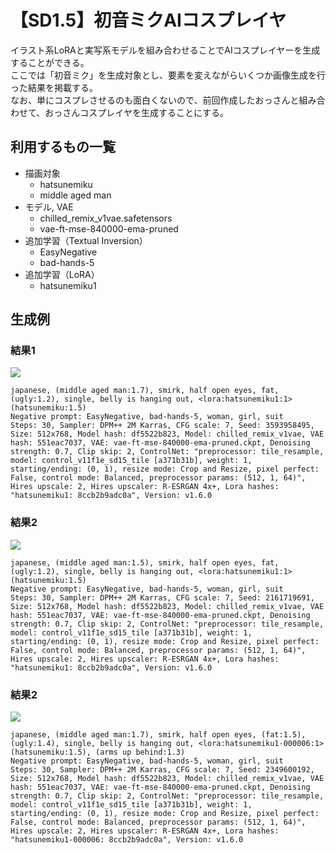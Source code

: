 # 【SD1.5】初音ミクAIコスプレイヤ
イラスト系LoRAと実写系モデルを組み合わせることでAIコスプレイヤーを生成することができる。  
ここでは「初音ミク」を生成対象とし、要素を変えながらいくつか画像生成を行った結果を掲載する。  
なお、単にコスプレさせるのも面白くないので、前回作成したおっさんと組み合わせて、おっさんコスプレイヤを生成することにする。  

## 利用するもの一覧
- 描画対象
    - hatsunemiku
    - middle aged man
- モデル, VAE
    - chilled_remix_v1vae.safetensors
    - vae-ft-mse-840000-ema-pruned
- 追加学習（Textual Inversion）
    - EasyNegative
    - bad-hands-5
- 追加学習（LoRA）
    - hatsunemiku1

## 生成例

### 結果1
![](20231010-123806-363035-3593958495.png)

```
japanese, (middle aged man:1.7), smirk, half open eyes, fat, (ugly:1.2), single, belly is hanging out, <lora:hatsunemiku1:1> (hatsunemiku:1.5)
Negative prompt: EasyNegative, bad-hands-5, woman, girl, suit
Steps: 30, Sampler: DPM++ 2M Karras, CFG scale: 7, Seed: 3593958495, Size: 512x768, Model hash: df5522b823, Model: chilled_remix_v1vae, VAE hash: 551eac7037, VAE: vae-ft-mse-840000-ema-pruned.ckpt, Denoising strength: 0.7, Clip skip: 2, ControlNet: "preprocessor: tile_resample, model: control_v11f1e_sd15_tile [a371b31b], weight: 1, starting/ending: (0, 1), resize mode: Crop and Resize, pixel perfect: False, control mode: Balanced, preprocessor params: (512, 1, 64)", Hires upscale: 2, Hires upscaler: R-ESRGAN 4x+, Lora hashes: "hatsunemiku1: 8ccb2b9adc0a", Version: v1.6.0
```

### 結果2
![](20231010-122702-291365-2161719691.png)

```
japanese, (middle aged man:1.5), smirk, half open eyes, fat, (ugly:1.2), single, belly is hanging out, <lora:hatsunemiku1:1> (hatsunemiku:1.5)
Negative prompt: EasyNegative, bad-hands-5, woman, girl, suit
Steps: 30, Sampler: DPM++ 2M Karras, CFG scale: 7, Seed: 2161719691, Size: 512x768, Model hash: df5522b823, Model: chilled_remix_v1vae, VAE hash: 551eac7037, VAE: vae-ft-mse-840000-ema-pruned.ckpt, Denoising strength: 0.7, Clip skip: 2, ControlNet: "preprocessor: tile_resample, model: control_v11f1e_sd15_tile [a371b31b], weight: 1, starting/ending: (0, 1), resize mode: Crop and Resize, pixel perfect: False, control mode: Balanced, preprocessor params: (512, 1, 64)", Hires upscale: 2, Hires upscaler: R-ESRGAN 4x+, Lora hashes: "hatsunemiku1: 8ccb2b9adc0a", Version: v1.6.0
```

### 結果2
![](20231010-125947-326492-2349600192.png)

```
japanese, (middle aged man:1.7), smirk, half open eyes, (fat:1.5), (ugly:1.4), single, belly is hanging out, <lora:hatsunemiku1-000006:1> (hatsunemiku:1.5), (arms up behind:1.3)
Negative prompt: EasyNegative, bad-hands-5, woman, girl, suit
Steps: 30, Sampler: DPM++ 2M Karras, CFG scale: 7, Seed: 2349600192, Size: 512x768, Model hash: df5522b823, Model: chilled_remix_v1vae, VAE hash: 551eac7037, VAE: vae-ft-mse-840000-ema-pruned.ckpt, Denoising strength: 0.7, Clip skip: 2, ControlNet: "preprocessor: tile_resample, model: control_v11f1e_sd15_tile [a371b31b], weight: 1, starting/ending: (0, 1), resize mode: Crop and Resize, pixel perfect: False, control mode: Balanced, preprocessor params: (512, 1, 64)", Hires upscale: 2, Hires upscaler: R-ESRGAN 4x+, Lora hashes: "hatsunemiku1-000006: 8ccb2b9adc0a", Version: v1.6.0
```